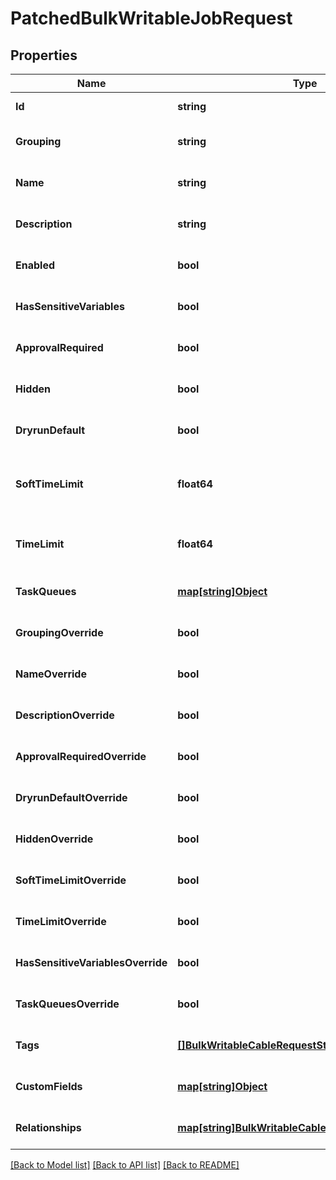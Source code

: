 # PatchedBulkWritableJobRequest

## Properties
Name | Type | Description | Notes
------------ | ------------- | ------------- | -------------
**Id** | **string** |  | [default to null]
**Grouping** | **string** | Human-readable grouping that this job belongs to | [optional] [default to null]
**Name** | **string** | Human-readable name of this job | [optional] [default to null]
**Description** | **string** | Markdown formatting and a limited subset of HTML are supported | [optional] [default to null]
**Enabled** | **bool** | Whether this job can be executed by users | [optional] [default to null]
**HasSensitiveVariables** | **bool** | Whether this job contains sensitive variables | [optional] [default to null]
**ApprovalRequired** | **bool** | Whether the job requires approval from another user before running | [optional] [default to null]
**Hidden** | **bool** | Whether the job defaults to not being shown in the UI | [optional] [default to null]
**DryrunDefault** | **bool** | Whether the job defaults to running with dryrun argument set to true | [optional] [default to null]
**SoftTimeLimit** | **float64** | Maximum runtime in seconds before the job will receive a &lt;code&gt;SoftTimeLimitExceeded&lt;/code&gt; exception.&lt;br&gt;Set to 0 to use Nautobot system default | [optional] [default to null]
**TimeLimit** | **float64** | Maximum runtime in seconds before the job will be forcibly terminated.&lt;br&gt;Set to 0 to use Nautobot system default | [optional] [default to null]
**TaskQueues** | [**map[string]Object**](.md) | Comma separated list of task queues that this job can run on. A blank list will use the default queue | [optional] [default to null]
**GroupingOverride** | **bool** | If set, the configured grouping will remain even if the underlying Job source code changes | [optional] [default to null]
**NameOverride** | **bool** | If set, the configured name will remain even if the underlying Job source code changes | [optional] [default to null]
**DescriptionOverride** | **bool** | If set, the configured description will remain even if the underlying Job source code changes | [optional] [default to null]
**ApprovalRequiredOverride** | **bool** | If set, the configured value will remain even if the underlying Job source code changes | [optional] [default to null]
**DryrunDefaultOverride** | **bool** | If set, the configured value will remain even if the underlying Job source code changes | [optional] [default to null]
**HiddenOverride** | **bool** | If set, the configured value will remain even if the underlying Job source code changes | [optional] [default to null]
**SoftTimeLimitOverride** | **bool** | If set, the configured value will remain even if the underlying Job source code changes | [optional] [default to null]
**TimeLimitOverride** | **bool** | If set, the configured value will remain even if the underlying Job source code changes | [optional] [default to null]
**HasSensitiveVariablesOverride** | **bool** | If set, the configured value will remain even if the underlying Job source code changes | [optional] [default to null]
**TaskQueuesOverride** | **bool** | If set, the configured value will remain even if the underlying Job source code changes | [optional] [default to null]
**Tags** | [**[]BulkWritableCableRequestStatus**](BulkWritableCableRequest_status.md) |  | [optional] [default to null]
**CustomFields** | [**map[string]Object**](.md) |  | [optional] [default to null]
**Relationships** | [**map[string]BulkWritableCableRequestRelationships**](BulkWritableCableRequest_relationships.md) |  | [optional] [default to null]

[[Back to Model list]](../README.md#documentation-for-models) [[Back to API list]](../README.md#documentation-for-api-endpoints) [[Back to README]](../README.md)

